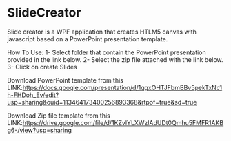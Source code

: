 # SlideCreator
Slide creator is a WPF application that creates HTLM5 canvas with javascript based on a PowerPoint presentation template.


How To Use:
1- Select folder that contain the PowerPoint presentation provided in the link below.
2- Select the zip file attached with the link below.
3- Click on create Slides

Download PowerPoint template from this LINK:https://docs.google.com/presentation/d/1qgxOHTJFbmBBv5pekTxNc1h-FHDoh_Ev/edit?usp=sharing&ouid=113464173400256893368&rtpof=true&sd=true

Download Zip file template from this LINK:https://drive.google.com/file/d/1KZvlYLXWzlAdUDt0Qmhu5FMFR1AKBg6-/view?usp=sharing
